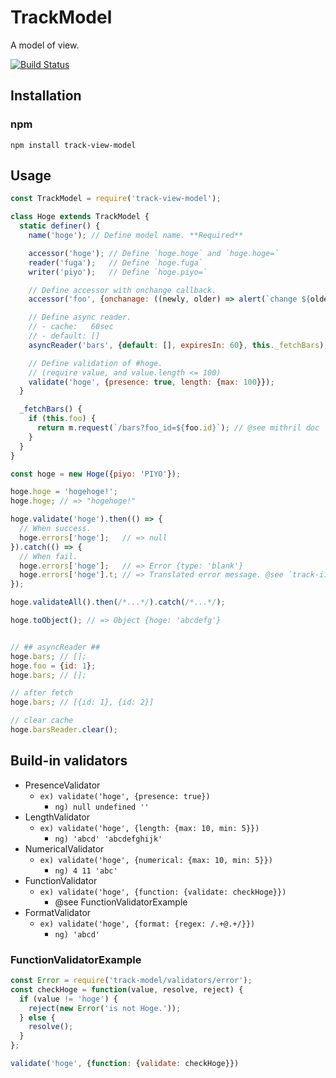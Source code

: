 # TrackModel
A model of view.

[![Build Status](https://travis-ci.org/yosami-framework/track-model.svg?branch=master)](https://travis-ci.org/yosami-framework/track-model)

## Installation

### npm

```shell
npm install track-view-model
```

## Usage

```javascript
const TrackModel = require('track-view-model');

class Hoge extends TrackModel {
  static definer() {
    name('hoge'); // Define model name. **Required**

    accessor('hoge'); // Define `hoge.hoge` and `hoge.hoge=`
    reader('fuga');   // Define `hoge.fuga`
    writer('piyo');   // Define `hoge.piyo=`

    // Define accessor with onchange callback.
    accessor('foo', {onchanage: ((newly, older) => alert(`change ${older} to ${newly}`))});

    // Define async reader.
    // - cache:   60sec
    // - default: []
    asyncReader('bars', {default: [], expiresIn: 60}, this._fetchBars);

    // Define validation of #hoge.
    // (require value, and value.length <= 100)
    validate('hoge', {presence: true, length: {max: 100}});
  }

  _fetchBars() {
    if (this.foo) {
      return m.request(`/bars?foo_id=${foo.id}`); // @see mithril doc `m.request`
    }
  }
}
```

```javascript
const hoge = new Hoge({piyo: 'PIYO'});

hoge.hoge = 'hogehoge!';
hoge.hoge; // => "hogehoge!"

hoge.validate('hoge').then(() => {
  // When success.
  hoge.errors['hoge'];   // => null
}).catch(() => {
  // When fail.
  hoge.errors['hoge'];   // => Error {type: 'blank'}
  hoge.errors['hoge'].t; // => Translated error message. @see `track-i18n`
});

hoge.validateAll().then(/*...*/).catch(/*...*/);

hoge.toObject(); // => Object {hoge: 'abcdefg'}


// ## asyncReader ##
hoge.bars; // [];
hoge.foo = {id: 1};
hoge.bars; // [];

// after fetch
hoge.bars; // [{id: 1}, {id: 2}]

// clear cache
hoge.barsReader.clear();

```

## Build-in validators

- PresenceValidator
  - `ex) validate('hoge', {presence: true})`
    - `ng) null undefined ''`
- LengthValidator
  - `ex) validate('hoge', {length: {max: 10, min: 5}})`
    - `ng) 'abcd' 'abcdefghijk'`
- NumericalValidator
  - `ex) validate('hoge', {numerical: {max: 10, min: 5}})`
    - `ng) 4 11 'abc'`
- FunctionValidator
  - `ex) validate('hoge', {function: {validate: checkHoge}})`
    - @see FunctionValidatorExample
- FormatValidator
  - `ex) validate('hoge', {format: {regex: /.+@.+/}})`
    - `ng) 'abcd'`

### FunctionValidatorExample

```javascript
const Error = require('track-model/validators/error');
const checkHoge = function(value, resolve, reject) {
  if (value != 'hoge') {
    reject(new Error('is not Hoge.'));
  } else {
    resolve();
  }
};

validate('hoge', {function: {validate: checkHoge}})
```
